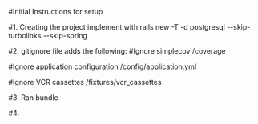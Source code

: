 #Initial Instructions for setup

#1. Creating the project
implement with rails new -T -d postgresql --skip-turbolinks --skip-spring

#2. gitignore file adds the following:
#Ignore simplecov
/coverage

#Ignore application configuration
/config/application.yml

#Ignore VCR cassettes
/fixtures/vcr_cassettes

#3. Ran bundle

#4.
